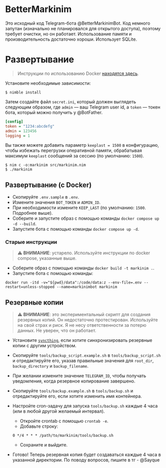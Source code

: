 
# BetterMarkinim
Это исходный код Telegram-бота @BetterMarkinimBot. Код немного запутан (изначально не планировался для открытого доступа), поэтому требует очистки, но он работает. Использование памяти и производительность достаточно хороши. Использует SQLite.

# Развертывание
> Инструкции по использованию Docker [находятся здесь](#deploy-with-docker).

Установите необходимые зависимости:

```shell
$ nimble install
```

Затем создайте файл `secret.ini`, который должен выглядеть следующим образом, где `admin` — ваш Telegram user id, а `token` — токен бота, который можно получить у @BotFather.

```ini
[config]
token = "1234:abcdefg"
admin = 123456
logging = 1
```

Вы также можете добавить параметр `keeplast = 1500` в конфигурацию, чтобы избежать перегрузки оперативной памяти, обрабатывая максимум `keeplast` сообщений за сессию (по умолчанию: `1500`).

```shell
$ nim c -o:markinim src/markinim.nim
$ ./markinim
```

## Развертывание (с Docker)
- Скопируйте `.env.sample` в `.env`.
- Измените значения `BOT_TOKEN` и `ADMIN_ID`.
- При необходимости измените `KEEP_LAST` (по умолчанию: `1500`. Подробнее выше).
- Соберите и запустите образ с помощью команды `docker compose up -d --build`.
- Запустите бота с помощью команды `docker compose up -d`.

### Старые инструкции
> ⚠️ **ВНИМАНИЕ**: устарело. Используйте инструкции по docker compose, указанные выше.
- Соберите образ с помощью команды `docker build -t markinim .`.
- Запустите бота с помощью команды:

```shell
docker run -itd -v="${pwd}/data":/code/data:z --env-file=.env --restart=unless-stopped --name=markinimbot markinim
```

## Резервные копии
> ⚠️ **ВНИМАНИЕ**: это экспериментальный скрипт для создания резервных копий. Он недостаточно протестирован. Используйте на свой страх и риск. Я не несу ответственности за потерю данных. Не уверен, что он работает.
- Установите [`syncthing`](https://syncthing.net/), если хотите синхронизировать резервные копии с другим устройством.
- Скопируйте `tools/backup_script.example.sh` в `tools/backup_script.sh` и отредактируйте его, указав правильные значения для `root_dir`, `backup_directory` и `backup_filename`.
- При желании измените значение `TELEGRAM_ID`, чтобы получать уведомления, когда резервное копирование завершено.
- Скопируйте `tools/backup.example.sh` в `tools/backup.sh` и отредактируйте его, если хотите изменить имя контейнера.
- Настройте cron-задачу для запуска `tools/backup.sh` каждые 4 часа (или в любой другой желаемый интервал).
  - Откройте crontab с помощью `crontab -e`.
  - Добавьте строку:

  ```shell
  0 */4 * * * /path/to/markinim/tools/backup.sh
  ```

  - Сохраните и выйдите.
- Готово! Теперь резервная копия будет создаваться каждые 4 часа в указанной директории. По поводу вопросов, пишите в тг - @Sayque

